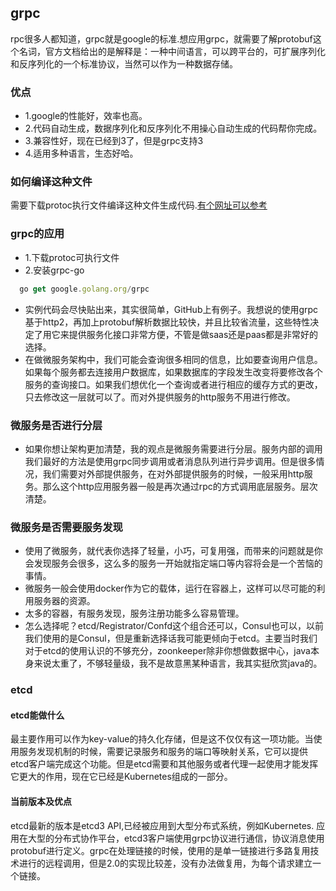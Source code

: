 ## grpc 
rpc很多人都知道，grpc就是google的标准.想应用grpc，就需要了解protobuf这个名词，官方文档给出的是解释是：一种中间语言，可以跨平台的，可扩展序列化和反序列化的一个标准协议，当然可以作为一种数据存储。
### 优点
+ 1.google的性能好，效率也高。
+ 2.代码自动生成，数据序列化和反序列化不用操心自动生成的代码帮你完成。
+ 3.兼容性好，现在已经到3了，但是grpc支持3
+ 4.适用多种语言，生态好哈。
### 如何编译这种文件
需要下载protoc执行文件编译这种文件生成代码.[有个网址可以参考](http://blog.sina.com.cn/s/blog_653ac36d0101h9kn.html)

### grpc的应用
+ 1.下载protoc可执行文件
+ 2.安装grpc-go

```js
  go get google.golang.org/grpc
```
+ 实例代码会尽快贴出来，其实很简单，GitHub上有例子。我想说的使用grpc基于http2，再加上protobuf解析数据比较快，并且比较省流量，这些特性决定了用它来提供服务化接口非常方便，不管是做saas还是paas都是非常好的选择。
+ 在做微服务架构中，我们可能会查询很多相同的信息，比如要查询用户信息。如果每个服务都去连接用户数据库，如果数据库的字段发生改变将要修改各个服务的查询接口。如果我们想优化一个查询或者进行相应的缓存方式的更改，只去修改这一层就可以了。而对外提供服务的http服务不用进行修改。

### 微服务是否进行分层
+ 如果你想让架构更加清楚，我的观点是微服务需要进行分层。服务内部的调用我们最好的方法是使用grpc同步调用或者消息队列进行异步调用。但是很多情况，我们需要对外部提供服务，在对外部提供服务的时候，一般采用http服务。那么这个http应用服务器一般是再次通过rpc的方式调用底层服务。层次清楚。

### 微服务是否需要服务发现
+ 使用了微服务，就代表你选择了轻量，小巧，可复用强，而带来的问题就是你会发现服务会很多，这么多的服务一开始就指定端口等内容将会是一个苦恼的事情。
+ 微服务一般会使用docker作为它的载体，运行在容器上，这样可以尽可能的利用服务器的资源。
+ 太多的容器，有服务发现，服务注册功能多么容易管理。
+ 怎么选择呢？etcd/Registrator/Confd这个组合还可以，Consul也可以，以前我们使用的是Consul，但是重新选择话我可能更倾向于etcd。主要当时我们对于etcd的使用认识的不够充分，zoonkeeper除非你想做数据中心，java本身来说太重了，不够轻量级，我不是故意黑某种语言，我其实挺欣赏java的。

### etcd
#### etcd能做什么
最主要作用可以作为key-value的持久化存储，但是这不仅仅有这一项功能。当使用服务发现机制的时候，需要记录服务和服务的端口等映射关系，它可以提供etcd客户端完成这个功能。但是etcd需要和其他服务或者代理一起使用才能发挥它更大的作用，现在它已经是Kubernetes组成的一部分。
#### 当前版本及优点
etcd最新的版本是etcd3 API,已经被应用到大型分布式系统，例如Kubernetes. 应用在大型的分布式协作平台，etcd3客户端使用grpc协议进行通信，协议消息使用protobuf进行定义。grpc在处理链接的时候，使用的是单一链接进行多路复用技术进行的远程调用，但是2.0的实现比较差，没有办法做复用，为每个请求建立一个链接。
